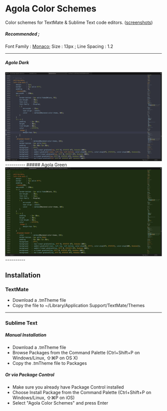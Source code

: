 # Agola Color Schemes
Color schemes for TextMate &amp; Sublime Text code editors. (<a href="https://github.com/UnderlineWords/Agola-Color-Schemes/tree/master/screenshots">screenshots</a>)

##### Recommended ; 
<p>Font Family : <a href="https://en.wikipedia.org/wiki/Monaco_(typeface)">Monaco</a>; Size : 13px ; Line Spacing : 1.2</p>

----------
##### Agola Dark 
<img src="https://raw.githubusercontent.com/UnderlineWords/Agola-Color-Schemes/master/screenshots/Dark/sublime.png" />
----------
##### Agola Green 
<img src="https://raw.githubusercontent.com/UnderlineWords/Agola-Color-Schemes/master/screenshots/Green/sublime.png" />
----------

## Installation

### TextMate
 - Download a .tmTheme file
 - Copy the file to ~/Library/Application Support/TextMate/Themes

----------
### Sublime Text
##### Manual Installation
- Download a .tmTheme file
- Browse Packages from the Command Palette (Ctrl+Shift+P on Windows/Linux, ⇧⌘P on OS X)
- Copy the .tmTheme file to Packages

##### Or via Package Control
- Make sure you already have Package Control installed
- Choose Install Package from the Command Palette (Ctrl+Shift+P on Windows/Linux, ⇧⌘P on iOS)
- Select "Agola Color Schemes" and press Enter